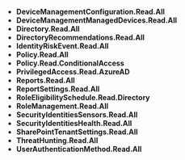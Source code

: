- **DeviceManagementConfiguration.Read.All**
- **DeviceManagementManagedDevices.Read.All**
- **Directory.Read.All**
- **DirectoryRecommendations.Read.All**
- **IdentityRiskEvent.Read.All**
- **Policy.Read.All**
- **Policy.Read.ConditionalAccess**
- **PrivilegedAccess.Read.AzureAD**
- **Reports.Read.All**
- **ReportSettings.Read.All**
- **RoleEligibilitySchedule.Read.Directory**
- **RoleManagement.Read.All**
- **SecurityIdentitiesSensors.Read.All**
- **SecurityIdentitiesHealth.Read.All**
- **SharePointTenantSettings.Read.All**
- **ThreatHunting.Read.All**
- **UserAuthenticationMethod.Read.All**
